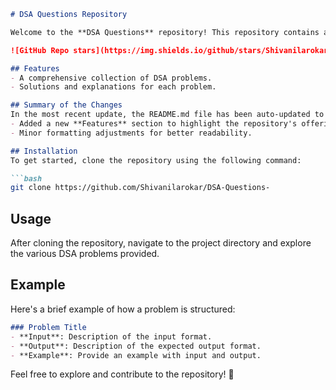 ```markdown
# DSA Questions Repository

Welcome to the **DSA Questions** repository! This repository contains a collection of Data Structures and Algorithms (DSA) problems designed to help you enhance your coding skills.

![GitHub Repo stars](https://img.shields.io/github/stars/Shivanilarokar/DSA-Questions-) ![GitHub forks](https://img.shields.io/github/forks/Shivanilarokar/DSA-Questions-) ![GitHub issues](https://img.shields.io/github/issues/Shivanilarokar/DSA-Questions-)

## Features
- A comprehensive collection of DSA problems.
- Solutions and explanations for each problem.

## Summary of the Changes
In the most recent update, the README.md file has been auto-updated to improve clarity and structure:
- Added a new **Features** section to highlight the repository's offerings.
- Minor formatting adjustments for better readability.

## Installation
To get started, clone the repository using the following command:

```bash
git clone https://github.com/Shivanilarokar/DSA-Questions-
```

## Usage
After cloning the repository, navigate to the project directory and explore the various DSA problems provided.

## Example
Here's a brief example of how a problem is structured:

```markdown
### Problem Title
- **Input**: Description of the input format.
- **Output**: Description of the expected output format.
- **Example**: Provide an example with input and output.
```

Feel free to explore and contribute to the repository! 🚀
```